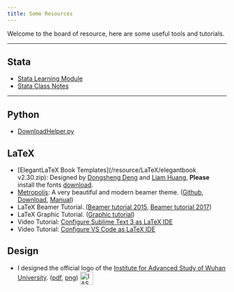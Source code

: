 ```yaml
---
title: Some Resources 
---
```



Welcome to the board of resource, here are some useful tools and tutorials.

---

## Stata
+ [Stata Learning Module](/resource/Stata/stata_learning_modules.pdf)
+ [Stata Class Notes](/resource/Stata/stata_class_notes.pdf)

---
## Python
+ [DownloadHelper.py](/resource/Python/dlh/DownloadHelper.py)

## LaTeX 
+ [ElegantLaTeX Book Templates](/resource/LaTeX/elegantbook v2.30.zip): Designed by [Dongsheng Deng](https://ddswhu.me/) and [Liam Huang](https://liam0205.me/), **Please** install the fonts [download](/resource/LaTeX/fonts_2.30.zip).
+ [Metropolis](https://github.com/matze/mtheme): A very beautiful and modern beamer theme. ([Github](https://github.com/matze/mtheme), [Download](/resource/LaTeX/mtheme-master.zip), [Manual](http://mirrors.ctan.org/macros/latex/contrib/beamer-contrib/themes/metropolis/doc/metropolistheme.pdf))
+ LaTeX Beamer Tutorial. ([Beamer tutorial 2015](/resource/LaTeX/beamer_tutorial_2015.pdf), [Beamer tutorial 2017](/resource/LaTeX/beamer_tutorial_2017.pdf))
+ LaTeX Graphic Tutorial. ([Graphic tutorial](/resource/LaTeX/graphic_tutorial_2015.pdf))
+ Video Tutorial: [Configure Sublime Text 3 as LaTeX IDE](https://mp.weixin.qq.com/s/3FXTI3t-L_0OBWtoxfmOgQ)
+ Video Tutorial: [Configure VS Code as LaTeX IDE](https://mp.weixin.qq.com/s?__biz=MzAxNjI3Mzc3Mw==&mid=2652772480&idx=1&sn=00b71ed30ce5b19019b39a86b1216e6b&chksm=801de082b76a6994288d26a8573546dfa2970824496343f754c9a81d5fedf10458433623d0cc&mpshare=1&scene=1&srcid=0620HAAqbVdiQiJipmiWIx06#rd)


## Design

+ I designed the official logo of the [Institute for Advanced Study of Wuhan University](http://ems.whu.edu.cn/xygk/jgsz/xssz/5/2012-01-15/15014.html). ([pdf](/archive/IAS_logo.pdf), [png](/archive/IAS_logo_400.png)) <img src="/archive/IAS_logo_100.png" width = "30" alt="IAS LOGO" style="vertical-align:middle;"/>


